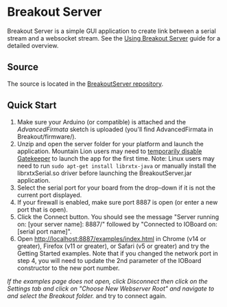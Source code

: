 Breakout Server
===

Breakout Server is a simple GUI application to create link between a serial
stream and a websocket stream. See the [Using Breakout Server](http://breakoutjs.com/guides/using-breakout-server/) guide for a detailed overview.

Source
---

The source is located in the [BreakoutServer repository](https://github.com/soundanalogous/BreakoutServer).

Quick Start
---

1. Make sure your Arduino (or compatible) is attached and the *AdvancedFirmata* sketch is uploaded (you'll find AdvancedFirmata in Breakout/firmware/). 
2. Unzip and open the server folder for your platform and launch the application. Mountain Lion users may need to [temporarily disable Gatekeeper](https://answers.uchicago.edu/page.php?id=25481) to launch the app for the first time. Note: Linux users may need to run ```sudo apt-get install librxtx-java``` or manually install the librxtxSerial.so driver before launching the BreakoutServer.jar application.
3. Select the serial port for your board from the drop-down if it is not the current port displayed.
4. If your firewall is enabled, make sure port 8887 is open (or enter a new port that is open).
5. Click the Connect button. You should see the message "Server running on: [your server name]: 8887/" followed by "Connected to IOBoard on: [serial port name]".
6. Open [http://localhost:8887/examples/index.html](http://localhost:8887/examples/index.html) in Chrome (v14 or greater), Firefox (v11 or greater), or Safari (v5 or greater) and try the Getting Started examples. Note that if you changed the network port in step 4, you will need to update the 2nd parameter of the IOBoard constructor to the new port number.

*If the examples page does not open, click Disconnect then click on the Settings 
tab and click on "Choose New Webserver Root" and navigate to and select the 
Breakout folder.* and try to connect again.
